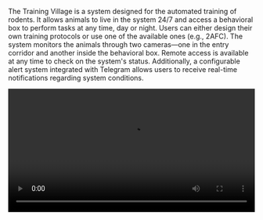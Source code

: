 The Training Village is a system designed for the automated training of rodents. It allows animals to live in the system 24/7 and access a behavioral box to perform tasks at any time, day or night. Users can either design their own training protocols or use one of the available ones (e.g., 2AFC).
The system monitors the animals through two cameras—one in the entry corridor and another inside the behavioral box. Remote access is available at any time to check on the system's status. Additionally, a configurable alert system integrated with Telegram allows users to receive real-time notifications regarding system conditions.


<video controls width="100%">
  <source src="_static/video.m4v" type="video/mp4">
</video>

<br><br>
